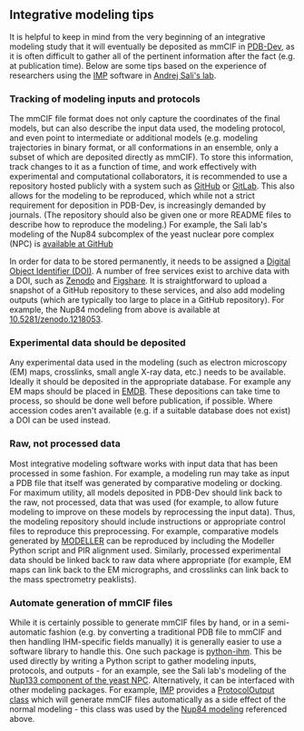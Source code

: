 ## Integrative modeling tips

It is helpful to keep in mind from the very beginning of an integrative
modeling study that it will eventually be deposited as mmCIF in
[PDB-Dev](https://pdb-dev.wwpdb.org/), as it is often difficult to gather
all of the pertinent information after the fact (e.g. at publication time).
Below are some tips based on the experience of researchers using the
[IMP](https://integrativemodeling.org/) software in
[Andrej Sali's lab](https://salilab.org).

### Tracking of modeling inputs and protocols

The mmCIF file format does not only capture the coordinates of the final
models, but can also describe the input data used, the modeling protocol,
and even point to intermediate or additional models (e.g. modeling
trajectories in binary format, or all conformations in an ensemble, only a
subset of which are deposited directly as mmCIF). To store this information,
track changes to it as a function of time, and work effectively with
experimental and computational collaborators, it is recommended to use a
repository hosted publicly with a system such as [GitHub](https://github.com)
or [GitLab](https://gitlab.com).
This also allows for the modeling to be reproduced, which while not a
strict requirement for deposition in PDB-Dev, is increasingly demanded
by journals. (The repository should also be given one or more README files
to describe how to reproduce the modeling.) For example, the Sali lab's
modeling of the Nup84 subcomplex of the yeast nuclear pore complex (NPC) is
[available at GitHub](https://github.com/integrativemodeling/nup84)

In order for data to be stored permanently, it needs to be assigned a
[Digital Object Identifier (DOI)](https://www.doi.org/). A number of free
services exist to archive data with a DOI, such as [Zenodo](https://zenodo.org)
and [Figshare](https://figshare.com). It is straightforward to upload a
snapshot of a GitHub repository to these services, and also add
modeling outputs (which are typically too large to place in a GitHub
repository). For example, the Nup84 modeling from above is available at
[10.5281/zenodo.1218053](https://doi.org/10.5281/zenodo.1218053).

### Experimental data should be deposited

Any experimental data used in the modeling (such as electron microscopy (EM)
maps, crosslinks, small angle X-ray data, etc.) needs to be available.
Ideally it should be deposited in the appropriate database. For example
any EM maps should be placed in [EMDB](http://www.emdatabank.org/). These
depositions can take time to process, so should be done well before publication,
if possible. Where accession codes aren't available (e.g. if a suitable
database does not exist) a DOI can be used instead.

### Raw, not processed data

Most integrative modeling software works with input data that has been
processed in some fashion. For example, a modeling run may take as
input a PDB file that itself was generated by comparative modeling or docking.
For maximum utility, all models deposited in PDB-Dev should link back to
the raw, not processed, data that was used (for example, to allow future
modeling to improve on these models by reprocessing the input data). Thus,
the modeling repository should include instructions or appropriate control
files to reproduce this preprocessing. For example, comparative models
generated by [MODELLER](https://salilab.org/modeller/) can be reproduced by
including the Modeller Python script and PIR alignment used. Similarly,
processed experimental data should be linked back to raw data where
appropriate (for example, EM maps can link back to the EM micrographs, and
crosslinks can link back to the mass spectrometry peaklists).

### Automate generation of mmCIF files

While it is certainly possible to generate mmCIF files by hand, or in a
semi-automatic fashion (e.g. by converting a traditional PDB file to mmCIF
and then handling IHM-specific fields manually) it is generally easier
to use a software library to handle this. One such package is
[python-ihm](https://github.com/ihmwg/python-ihm). This be used directly by
writing a Python script to gather modeling inputs, protocols, and outputs -
for an example, see the Sali lab's modeling of the
[Nup133 component of the yeast NPC](https://github.com/integrativemodeling/nup133/tree/master/outputs_foxs_ensemble_new/pdb-dev). Alternatively, it can be
interfaced with other modeling packages. For example,
[IMP](https://integrativemodeling.org/) provides a
[ProtocolOutput class](https://integrativemodeling.org/nightly/doc/ref/classIMP_1_1pmi_1_1mmcif_1_1ProtocolOutput.html) which will
generate mmCIF files automatically as a side effect of the normal modeling -
this class was used by the [Nup84 modeling](https://github.com/integrativemodeling/nup84/blob/master/scripts/nup84.isd.modeling.withXrayInterface.py)
referenced above.

